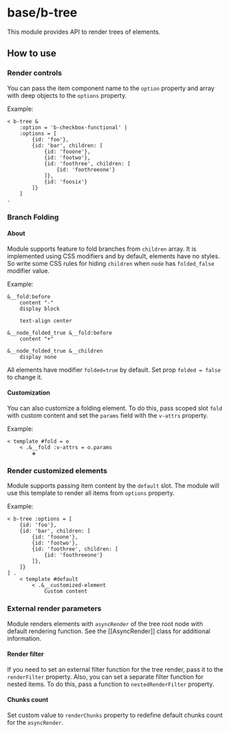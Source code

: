 # base/b-tree

This module provides API to render trees of elements.

## How to use

### Render controls

You can pass the item component name to the `option` property and array with deep objects to the `options` property.

Example:

```
< b-tree &
    :option = 'b-checkbox-functional' |
    :options = [
        {id: 'foo'},
        {id: 'bar', children: [
            {id: 'fooone'},
            {id: 'footwo'},
            {id: 'foothree', children: [
                {id: 'foothreeone'}
            ]},
            {id: 'foosix'}
        ]}
    ]
.
```

### Branch Folding

#### About

Module supports feature to fold branches from `children` array. It is implemented using CSS modifiers and by default,
 elements have no styles. So write some CSS rules for hiding `children` when `node` has `folded_false` modifier value.

Example:

```
&__fold:before
    content "-"
    display block

    text-align center

&__node_folded_true &__fold:before
    content "+"

&__node_folded_true &__children
    display none
```

All elements have modifier `folded=true` by default. Set prop `folded = false` to change it.

#### Customization

You can also customize a folding element.
To do this, pass scoped slot `fold` with custom content and set the `params` field with the `v-attrs` property.

Example:

```
< template #fold = o
    < .&__fold :v-attrs = o.params
        ➕
```

### Render customized elements

Module supports passing item content by the `default` slot.
The module will use this template to render all items from `options` property.

Example:

```
< b-tree :options = [
    {id: 'foo'},
    {id: 'bar', children: [
        {id: 'fooone'},
        {id: 'footwo'},
        {id: 'foothree', children: [
            {id: 'foothreeone'}
        ]},
    ]}
] .
    < template #default
        < .&__customized-element
            Custom content
```

### External render parameters

Module renders elements with `asyncRender` of the tree root node with default rendering function.
See the [[AsyncRender]] class for additional information.

#### Render filter

If you need to set an external filter function for the tree render, pass it to the `renderFilter` property.
Also, you can set a separate filter function for nested items. To do this, pass a function to `nestedRenderFilter` property.

#### Chunks count

Set custom value to `renderChunks` property to redefine default chunks count for the `asyncRender`.
